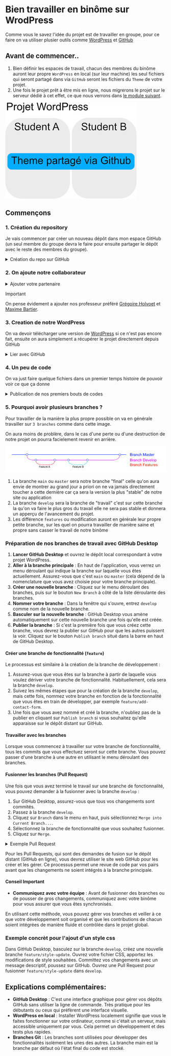 # Bien travailler en binôme sur WrodPress

Comme vous le savez l'idée du projet est de travailler en groupe, pour ce faire on va utiliser plusier outils comme [WordPress](https://wordpress.org) et [GitHub](https://github.com)

## Avant de commencer..

1. Bien définir les espaces de travail, chacun des membres du binôme auront leur propre `WordPress` en local (sur leur machine) les seul fichiers qui seront partagé dans via `GitHub` seront les fichiers du `Theme` de votre projet.
2. Une fois le projet prêt à être mis en ligne, nous migrerons le projet sur le serveur dédié à cet effet, ce que nous verrons dans [le module suivant](#).

<img src=".screenshots/binom-wip-schema.jpg" alt="binome good practice schema" />

## Commençons

### 1. Création du repository
Je vais commencer par créer un nouveau dépôt dans mon espace GitHub (un seul membre du groupe devra le faire pour ensuite partager le dépôt avec le reste des membres du groupe).

<details>
<summary>Création du repo sur GitHub</summary>

1. En haut a droite sur le site [GitHub](https://github.com), cliquez sur votre profil.<br><img src="./.screenshots/Screenshot 2023-11-09 at 15.03.35.png" />
2. Allez dans "profile"<br><img src="./.screenshots/Screenshot 2023-11-09 at 15.03.43.png" />
3. Allez dans "repositories"<br><img src="./.screenshots/Screenshot 2023-11-09 at 15.03.50.png" />
4. Cliquez sur "New" pour ajouter un nouveau dépôt.<br><img src="./.screenshots/Screenshot 2023-11-09 at 15.04.04.png" />
5. On fait attention a avoir un nom claire, penser a selectionner priver, on devrait être bon<br><img src="./.screenshots/Screenshot 2023-11-09 at 15.04.59.png" />
6. Vous devrier arriver sur cet écran<br><img src="./.screenshots/Screenshot 2023-11-09 at 15.05.15.png" />
</details>

### 2. On ajoute notre collaborateur

<details>
<summary>Ajouter votre partenaire</summary>

1. Ajoutez un collaborateur dans les paramètres du dépôt.<br><img src=".screenshots/Screenshot 2023-11-09 at 15.14.48.png" />
2. On continue<br><img src=".screenshots/Screenshot 2023-11-09 at 15.16.02.png" />
3. On filtre pour trouver notre ami<br><img src=".screenshots/Screenshot 2023-11-09 at 15.16.13.png" />
4. On attend sa réponse<br><img src=".screenshots/Screenshot 2023-11-09 at 16.29.10.png" />
</details>

> [!IMPORTANT]
> On pense évidement a ajouter nos professeur préféré [Grégoire Holvoet](https://github.com/gregholvoet) et [Maxime Bartier](https://github.com/Poulycroc).


### 3. Creation de notre WordPress

On va devoir télécharger une version de [WordPress](https://wordpress.org/download/) si ce n'est pas encore fait, ensuite on aura simplement a récupérer le projet directement depuis GitHub

<details>
<summary>Lier avec GitHub</summary>

<ol>
<li>
  On va commencer par créer un nouveau WordPress dans notre dossier `MAMP/htdocs` comme d'habitude<br><img src="./.screenshots/Screenshot 2023-11-09 at 17.13.58.png" />
</li>
<li>Avec l'application <a href="https://desktop.github.com/">GitHubDesktop</a> on va récupérer le `repository` qu'on a créé sur <a href="https://github.com/">GitHub</a>
    <ul>
      <li>Dans le coin supérieur gauche on peut changer de projet <br><img src="./.screenshots/Screenshot 2023-11-09 at 17.15.13.png" /></li>
      <li>On voit une liste de projet sur les quel on travail l'idée c'est d'en ajouter un nouveau<br><img src="./.screenshots/Screenshot 2023-11-09 at 17.15.24.png" /></li>
      <li>Pour ça on va "cloner" le projet de puis notre GitHub<br><img src="./.screenshots/Screenshot 2023-11-09 at 17.15.30.png" /></li>
      <li>On peut choisir le projet qui nous intéresse<br><img src="./.screenshots/Screenshot 2023-11-09 at 17.15.48.png" /></li>
      <li>On va devoir choisir l'emplacement du projet sur notre machine<br><img src="./.screenshots/Screenshot 2023-11-09 at 17.16.01.png" /></li>
      <li>Je choisi évidement placer le projet dans mon dossier "MAMP/htdocs/project-eum" et évidement ce qui nous intéresse c'est juste le partage du theme avec notre partenaire de travail on continue dans "wp-content/themes"<br><img src="./.screenshots/Screenshot 2023-11-09 at 17.17.41.png" /></li>
      <li>Je devrais me retrouver avec quelque chose comme ça<br><img src="./.screenshots/Screenshot 2023-11-09 at 17.17.59.png" /></li>
  <ul>
</li>
</ol>

3. Voila notre projet est bien lié entre notre machine et notre compte Github<br><img src="./.screenshots/Screenshot 2023-11-09 at 17.18.47.png" />
4. je vais pouvoir écire mes premières ligne de code<br><img src="./.screenshots/Screenshot 2023-11-09 at 17.41.38.png" />
</details>


### 4. Un peu de code

On va just faire quelque fichiers dans un premier temps histoire de pouvoir voir ce que ça donne

<details>
<summary>Publication de nos premiers bouts de codes</summary>

1. Je crée donc mes deux premiers fichier (je vous invite évidement a consulter les cours si vous ne savez toujours pas de quoi parle ici)<br><img src="./.screenshots/Screenshot 2023-11-09 at 17.45.51.png" />
2. Sur mon GitHubDesktop je vois que j'ai bien les changements qui sont visiblent<br><img src="./.screenshots/Screenshot 2023-11-09 at 17.48.08.png">
3. je commit mes premiers changements<br><img src="./.screenshots/Screenshot 2023-11-09 at 17.49.25.png" />
4. Je vais pouvoir choisir dans quel branche faire mes "ajouts"<br><img src="./.screenshots/Screenshot 2023-11-09 at 17.49.48.png" />
5. Je choisi de créer une nouvelle branche pour plus de propreté dans mon travail (j'explique un peu plus en détail comment ça marche)<br><img src="./.screenshots/Screenshot 2023-11-09 at 17.50.12.png" />
6. je publie <br><img src="./.screenshots/Screenshot 2023-11-09 at 17.50.20.png" />
7. on va pouvoir publier aussi sur la branche `main` histoire d'avoir plus facile pour la suite
</details>

### 5. Pourquoi avoir plusieurs branches ?

Pour travailler de la manière la plus propre possible on va en générale travailler sur `3 branches` comme dans cette image.

On aura moins de problère, dans le cas d'une perte ou d'une destruction de notre projet on pourra facielement revenir en arrière.

<img src="./.screenshots/git-branches-scehma.jpg" alt="git branches schema" />

1. La branche `main` ou `master` sera notre branche "final" celle qu'on aura envie de montrer au grand jour a priori on ne va jamais directement toucher a cette dernière car ça sera la version la plus "stable" de notre site ou application
2. La branche `develop` sera la branche de "travail" c'est sur cette branche la qu'on va faire le plus gros du travail elle ne sera pas stable et donnera un apperçu de l'avancement du projet.
3. Les différence `features` ou modification auront en gérérale leur propre petite branche, sur les quel on pourra travailler de manière saine et propre sans casser le travail de notre binôme

### Préparation de nos branches de travail avec GitHub Desktop

1. **Lancer GitHub Desktop** et ouvrez le dépôt local correspondant à votre projet WordPress.
2. **Aller à la branche principale** : En haut de l'application, vous verrez un menu déroulant qui indique la branche sur laquelle vous êtes actuellement. Assurez-vous que c'est `main` ou `master` (cela dépend de la nomenclature que vous avez choisie pour votre branche principale).
3. **Créer une nouvelle branche** : Cliquez sur le menu déroulant des branches, puis sur le bouton `New Branch` à côté de la liste déroulante des branches.
4. **Nommer votre branche** : Dans la fenêtre qui s'ouvre, entrez `develop` comme nom de la nouvelle branche.
5. **Basculer sur la nouvelle branche** : GitHub Desktop vous amène automatiquement sur cette nouvelle branche une fois qu'elle est créée.
6. **Publier la branche** : Si c'est la première fois que vous créez cette branche, vous devrez la publier sur GitHub pour que les autres puissent la voir. Cliquez sur le bouton `Publish branch` situé dans la barre en haut de GitHub Desktop.

#### Créer une branche de fonctionnalité (`feature`)

Le processus est similaire à la création de la branche de développement :

1. Assurez-vous que vous êtes sur la branche à partir de laquelle vous voulez dériver votre branche de fonctionnalité. Habituellement, cela sera la branche `develop`.
2. Suivez les mêmes étapes que pour la création de la branche `develop`, mais cette fois, nommez votre branche en fonction de la fonctionnalité que vous êtes en train de développer, par exemple `feature/add-contact-form`.
3. Une fois que vous avez nommé et créé la branche, n'oubliez pas de la publier en cliquant sur `Publish branch` si vous souhaitez qu'elle apparaisse sur le dépôt distant sur GitHub.

#### Travailler avec les branches

Lorsque vous commencez à travailler sur votre branche de fonctionnalité, tous les commits que vous effectuez seront sur cette branche. Vous pouvez passer d'une branche à une autre en utilisant le menu déroulant des branches.

#### Fusionner les branches (Pull Request)

Une fois que vous avez terminé le travail sur une branche de fonctionnalité, vous pouvez demander à la fusionner avec la branche `develop` :

1. Sur GitHub Desktop, assurez-vous que tous vos changements sont commités.
2. Passez à la branche `develop`.
3. Cliquez sur `Branch` dans le menu en haut, puis sélectionnez `Merge into Current Branch...`.
4. Sélectionnez la branche de fonctionnalité que vous souhaitez fusionner.
5. Cliquez sur `Merge`.

<details>
<summary>Exemple Pull Request</summary>

1. Allez sur la branche que vous voulez 'commit' et appuyer sur `preview pull request`
<img src="./.screenshots/exemplepull1.png" alt="exemple depart pull request"/>

2. Vous allez voir les changement faites sur la branche, selectionner en haut a gauche  la branche vers laquelle vous voulez que la branche se fussionne et ensuite vous pouvez cliquer sur `Create Pull Request`.
<img src="./.screenshots/exemplepull2.png" alt="exemple2"/>

3. Vous allez être rediriger vers le site de GitHub avec un "formulaire" avec le titre de votre commit. Vous pouvez toujours vérifier sur quel branche vous voulez commit votre changement juste au dessus de add a title
<img src="./.screenshots/exmeplepull3.png" />

4. Pour finir ceci va vous rediriger vers la fin ou vous n'aurez plus qu'a appuyer sur `Merge pull request` et ensuite une fois une mini verification appuyer sur `merge` ce qui va merger fussioner votre branche avec celle demander. 
<img src="./.screenshots/exemplepull4.png" />
</details>

Pour les Pull Requests, qui sont des demandes de fusion sur le dépôt distant (GitHub en ligne), vous devrez utiliser le site web GitHub pour les créer et les gérer. Ce processus permet une revue de code par vos pairs avant que les changements ne soient intégrés à la branche principale.

#### Conseil Important

- **Communiquez avec votre équipe** : Avant de fusionner des branches ou de pousser de gros changements, communiquez avec votre binôme pour vous assurer que vous êtes synchronisés.

En utilisant cette méthode, vous pouvez gérer vos branches et veiller à ce que votre développement soit organisé et que les contributions de chacun soient intégrées de manière fluide et contrôlée dans le projet global.


### Exemple concrèt pour l'ajout d'un style css
Dans GitHub Desktop, basculez sur la branche `develop`, créez une nouvelle branche `feature/style-update`. Ouvrez votre fichier CSS, apportez les modifications de style souhaitées. Committez vos changements avec un message descriptif, poussez sur GitHub. Ouvrez une Pull Request pour fusionner `feature/style-update` dans `develop`.

## Explications complémentaires:

- **GitHub Desktop** : C'est une interface graphique pour gérer vos dépôts GitHub sans utiliser la ligne de commande. Très pratique pour les débutants ou ceux qui préfèrent une interface visuelle.
- **WordPress en local** : Installer WordPress localement signifie que vous le faites fonctionner sur votre ordinateur, comme si c'était un serveur, mais accessible uniquement par vous. Cela permet un développement et des tests plus rapides.
- **Branches Git** : Les branches sont utilisées pour développer des fonctionnalités isolément les unes des autres. La branche main est la branche par défaut où l'état final du code est stocké.
